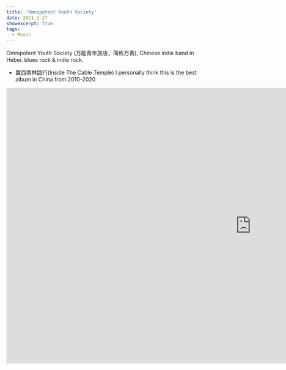 ```yaml
---
title: 'Omnipotent Youth Society'
date: 2021-2-27
showexcerpt: True
tags:
  - Music
---
```


Omnipotent Youth Society (万能青年旅店，简称万青), Chinese indie band in Hebei. blues rock & indie rock.

- 冀西南林路行(Inside The Cable Temple)
I personally think this is the best album in China from 2010-2020
<iframe width="1280" height="720" src="https://www.youtube.com/embed/nhqmV_-awmE" frameborder="0" allow="accelerometer; autoplay; encrypted-media; gyroscope; picture-in-picture" allowfullscreen></iframe>
